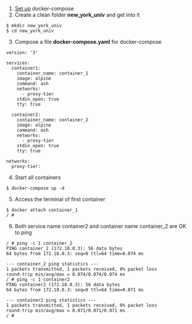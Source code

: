 1. [Set up](https://github.com/xg590/tutorials/blob/master/docker/setup.md) docker-compose
2. Create a clean folder <b>new_york_univ</b> and get into it
```
$ mkdir new_york_univ
$ cd new_york_univ
```
3. Compose a file <b>docker-compose.yaml</b> for docker-compose
```
version: '3'

services:
  container1:
    container_name: container_1
    image: alpine   
    command: ash 
    networks:
      - proxy-tier
    stdin_open: true
    tty: true 

  container2:
    container_name: container_2
    image: alpine
    command: ash 
    networks:
      - proxy-tier 
    stdin_open: true
    tty: true 

networks:
  proxy-tier:

```
4. Start all containers
```
$ docker-compose up -d
```
5. Access the terminal of first container 
```
$ docker attach container_1
/ # 
```
6. Both service name container2 and container name container_2 are OK to ping
```
/ # ping -c 1 container_2
PING container_2 (172.18.0.3): 56 data bytes
64 bytes from 172.18.0.3: seq=0 ttl=64 time=0.074 ms

--- container_2 ping statistics ---
1 packets transmitted, 1 packets received, 0% packet loss
round-trip min/avg/max = 0.074/0.074/0.074 ms
/ # ping -c 1 container2
PING container2 (172.18.0.3): 56 data bytes
64 bytes from 172.18.0.3: seq=0 ttl=64 time=0.071 ms

--- container2 ping statistics ---
1 packets transmitted, 1 packets received, 0% packet loss
round-trip min/avg/max = 0.071/0.071/0.071 ms
/ #

```
